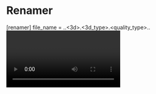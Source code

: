 # Renamer
[renamer]
file_name = <thename>.<cd>.<3d>.<3d_type>.<quality_type>.<quality>.<video>.<audio>.<audio_channels>.<group>.<ext>
nfo_name = <filename>.orig.<ext>
folder_name = <namethe> (<year>)